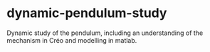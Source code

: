# dynamic-pendulum-study
Dynamic study of the pendulum, including an understanding of the mechanism in Créo and modelling in matlab.
